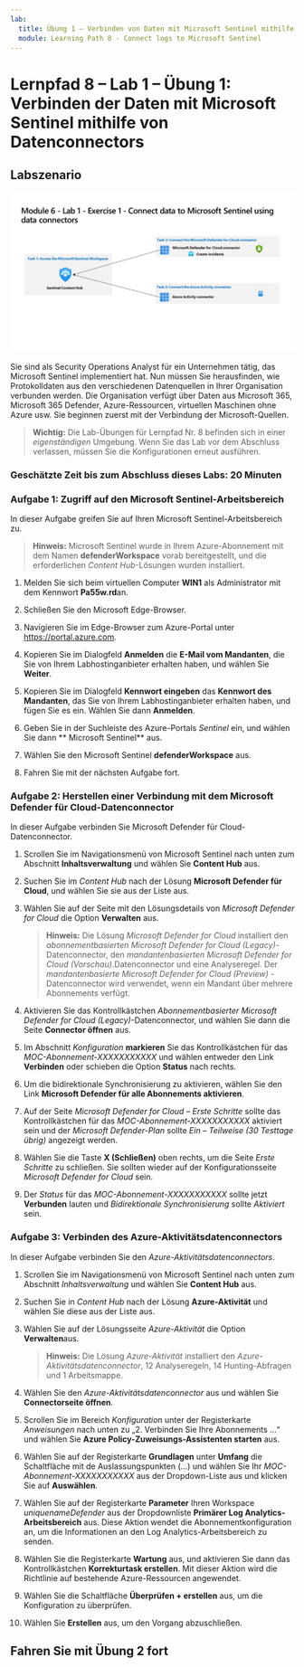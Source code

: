 ```yaml
---
lab:
  title: Übung 1 – Verbinden von Daten mit Microsoft Sentinel mithilfe von Datenconnectors
  module: Learning Path 8 - Connect logs to Microsoft Sentinel
---
```


# Lernpfad 8 – Lab 1 – Übung 1: Verbinden der Daten mit Microsoft Sentinel mithilfe von Datenconnectors

## Labszenario

![Übersicht über Lab.](../Media/SC-200-Lab_Diagrams_Mod6_L1_Ex1.png)

Sie sind als Security Operations Analyst für ein Unternehmen tätig, das Microsoft Sentinel implementiert hat. Nun müssen Sie herausfinden, wie Protokolldaten aus den verschiedenen Datenquellen in Ihrer Organisation verbunden werden. Die Organisation verfügt über Daten aus Microsoft 365, Microsoft 365 Defender, Azure-Ressourcen, virtuellen Maschinen ohne Azure usw. Sie beginnen zuerst mit der Verbindung der Microsoft-Quellen.

>**Wichtig:** Die Lab-Übungen für Lernpfad Nr. 8 befinden sich in einer *eigenständigen* Umgebung. Wenn Sie das Lab vor dem Abschluss verlassen, müssen Sie die Konfigurationen erneut ausführen.

### Geschätzte Zeit bis zum Abschluss dieses Labs: 20 Minuten

### Aufgabe 1: Zugriff auf den Microsoft Sentinel-Arbeitsbereich

In dieser Aufgabe greifen Sie auf Ihren Microsoft Sentinel-Arbeitsbereich zu.

>**Hinweis:** Microsoft Sentinel wurde in Ihrem Azure-Abonnement mit dem Namen **defenderWorkspace** vorab bereitgestellt, und die erforderlichen *Content Hub*-Lösungen wurden installiert.

1. Melden Sie sich beim virtuellen Computer **WIN1** als Administrator mit dem Kennwort **Pa55w.rd**an.  

1. Schließen Sie den Microsoft Edge-Browser.

1. Navigieren Sie im Edge-Browser zum Azure-Portal unter <https://portal.azure.com>.

1. Kopieren Sie im Dialogfeld **Anmelden** die **E-Mail vom Mandanten**, die Sie von Ihrem Labhostinganbieter erhalten haben, und wählen Sie **Weiter**.

1. Kopieren Sie im Dialogfeld **Kennwort eingeben** das **Kennwort des Mandanten**, das Sie von Ihrem Labhostinganbieter erhalten haben, und fügen Sie es ein. Wählen Sie dann **Anmelden**.

1. Geben Sie in der Suchleiste des Azure-Portals *Sentinel* ein, und wählen Sie dann ** Microsoft Sentinel** aus.

1. Wählen Sie den Microsoft Sentinel **defenderWorkspace** aus.

1. Fahren Sie mit der nächsten Aufgabe fort.

### Aufgabe 2: Herstellen einer Verbindung mit dem Microsoft Defender für Cloud-Datenconnector

In dieser Aufgabe verbinden Sie Microsoft Defender für Cloud-Datenconnector.

   <!--- >>**Important:** To *Enable* Bi-directional sync, please rerun  **[Lab 05 Exercise 1](https://microsoftlearning.github.io/SC-200T00A-Microsoft-Security-Operations-Analyst/Instructions/Labs/LAB_AK_05_Lab1_Ex01_Enable_MDC.html)**, Task 2, and select **Setup** from the *Microsoft Defender for Cloud* navigation menu to verify all eligible Azure subscriptions are onboarded. --->

1. Scrollen Sie im Navigationsmenü von Microsoft Sentinel nach unten zum Abschnitt **Inhaltsverwaltung** und wählen Sie **Content Hub** aus.

1. Suchen Sie im *Content Hub* nach der Lösung **Microsoft Defender für Cloud**, und wählen Sie sie aus der Liste aus.

1. Wählen Sie auf der Seite mit den Lösungsdetails von *Microsoft Defender for Cloud* die Option **Verwalten** aus.

    >**Hinweis:** Die Lösung *Microsoft Defender for Cloud* installiert den *abonnementbasierten Microsoft Defender for Cloud (Legacy)*-Datenconnector, den *mandantenbasierten Microsoft Defender for Cloud (Vorschau)*.Datenconnector und eine Analyseregel. Der *mandantenbasierte Microsoft Defender for Cloud (Preview)* -Datenconnector wird verwendet, wenn ein Mandant über mehrere Abonnements verfügt.

1. Aktivieren Sie das Kontrollkästchen *Abonnementbasierter Microsoft Defender for Cloud (Legacy)*-Datenconnector, und wählen Sie dann die Seite **Connector öffnen** aus.

1. Im Abschnitt *Konfiguration* **markieren** Sie das Kontrollkästchen für das *MOC-Abonnement-XXXXXXXXXXX* und wählen entweder den Link **Verbinden** oder schieben die Option **Status** nach rechts.

1. Um die bidirektionale Synchronisierung zu aktivieren, wählen Sie den Link **Microsoft Defender für alle Abonnements aktivieren**.

1. Auf der Seite *Microsoft Defender for Cloud – Erste Schritte* sollte das Kontrollkästchen für das *MOC-Abonnement-XXXXXXXXXXX* aktiviert sein und der *Microsoft Defender-Plan* sollte *Ein – Teilweise (30 Testtage übrig)* angezeigt werden.

1. Wählen Sie die Taste **X (Schließen)** oben rechts, um die Seite *Erste Schritte* zu schließen. Sie sollten wieder auf der Konfigurationsseite *Microsoft Defender for Cloud* sein.

1. Der *Status* für das *MOC-Abonnement-XXXXXXXXXXX* sollte jetzt **Verbunden** lauten und *Bidirektionale Synchronisierung* sollte *Aktiviert* sein.

    <!--- 1. Scroll down and under the *Create incidents - Recommended!* area, verify that *Create incidents automatically from all alerts generated in this connected service* is **Enabled**. --->

### Aufgabe 3: Verbinden des Azure-Aktivitätsdatenconnectors

In dieser Aufgabe verbinden Sie den *Azure-Aktivitätsdatenconnectors*.

1. Scrollen Sie im Navigationsmenü von Microsoft Sentinel nach unten zum Abschnitt *Inhaltsverwaltung* und wählen Sie **Content Hub** aus.

1. Suchen Sie in *Content Hub* nach der Lösung **Azure-Aktivität** und wählen Sie diese aus der Liste aus.

1. Wählen Sie auf der Lösungsseite *Azure-Aktivität* die Option **Verwalten**aus.

    >**Hinweis:** Die Lösung *Azure-Aktivität* installiert den *Azure-Aktivitätsdatenconnector*, 12 Analyseregeln, 14 Hunting-Abfragen und 1 Arbeitsmappe.

1.  Wählen Sie den *Azure-Aktivitätsdatenconnector* aus und wählen Sie **Connectorseite öffnen**.

1. Scrollen Sie im Bereich *Konfiguration* unter der Registerkarte *Anweisungen* nach unten zu „2. Verbinden Sie Ihre Abonnements …“ und wählen Sie **Azure Policy-Zuweisungs-Assistenten starten** aus.

1. Wählen Sie auf der Registerkarte **Grundlagen** unter **Umfang** die Schaltfläche mit de Auslassungspunkten (…) und wählen Sie Ihr *MOC-Abonnement-XXXXXXXXXXX* aus der Dropdown-Liste aus und klicken Sie auf **Auswählen**.

1. Wählen Sie auf der Registerkarte **Parameter** Ihren Workspace *uniquenameDefender* aus der Dropdownliste **Primärer Log Analytics-Arbeitsbereich** aus. Diese Aktion wendet die Abonnementkonfiguration an, um die Informationen an den Log Analytics-Arbeitsbereich zu senden.

1. Wählen Sie die Registerkarte **Wartung** aus, und aktivieren Sie dann das Kontrollkästchen **Korrekturtask erstellen**. Mit dieser Aktion wird die Richtlinie auf bestehende Azure-Ressourcen angewendet.

1. Wählen Sie die Schaltfläche **Überprüfen + erstellen** aus, um die Konfiguration zu überprüfen.

1. Wählen Sie **Erstellen** aus, um den Vorgang abzuschließen.

## Fahren Sie mit Übung 2 fort
